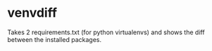 venvdiff
========

Takes 2 requirements.txt (for python virtualenvs) and shows the diff between the installed packages.
